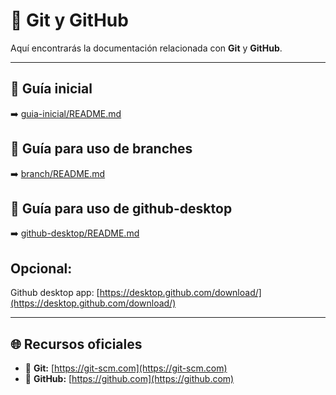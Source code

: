 # 🧰 Git y GitHub

Aquí encontrarás la documentación relacionada con **Git** y **GitHub**.

---

## 📘 Guía inicial

➡️ [guia-inicial/README.md](./docs/guia-inicial/README.md)



## 🌿 Guía para uso de branches

➡️ [branch/README.md](./docs/branch/README.MD)

##  🌿 Guía para uso de github-desktop

➡️ [github-desktop/README.md](./docs/github-desktop/README.md)

## Opcional:
Github desktop app: [https://desktop.github.com/download/](https://desktop.github.com/download/)

---

## 🌐 Recursos oficiales

- 🔧 **Git:** [https://git-scm.com](https://git-scm.com)  
- 🐙 **GitHub:** [https://github.com](https://github.com)
